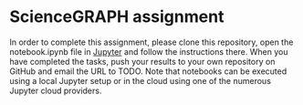 # ScienceGRAPH assignment

In order to complete this assignment, please clone this repository, open the notebook.ipynb file in [Jupyter](http://jupyter.org) and follow the instructions there. When you have completed the tasks, push your results to your own repository on GitHub and email the URL to TODO. Note that notebooks can be executed using a local Jupyter setup or in the cloud using one of the numerous Jupyter cloud providers.
